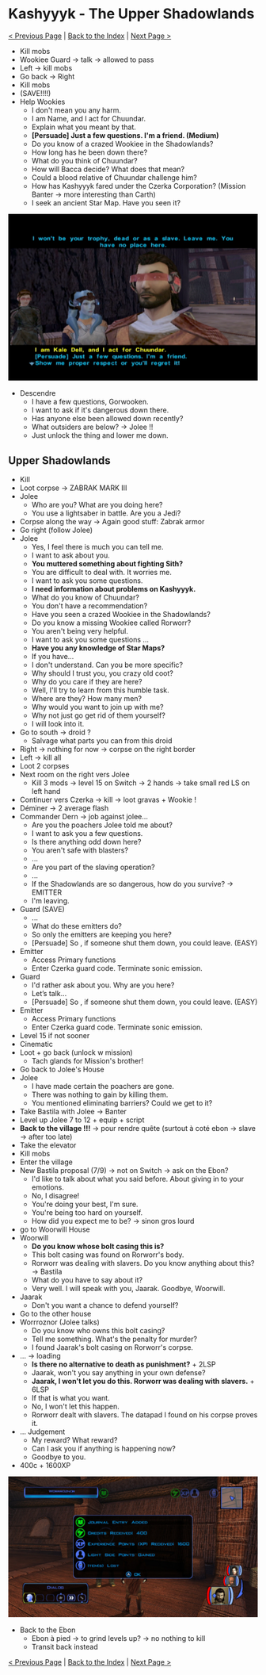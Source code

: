 # Kashyyyk - The Upper Shadowlands

[< Previous Page](052_Kashyyyk.md)
| [Back to the Index](./000_Index.md)
| [Next Page >](./054_Kashyyyk.md)


- Kill mobs
- Wookiee Guard -> talk -> allowed to pass
- Left -> kill mobs
- Go back -> Right
- Kill mobs
- (SAVE!!!!)
- Help Wookies
  - I don't mean you any harm.
  - I am Name, and I act for Chuundar.
  - Explain what you meant by that.
  - **[Persuade] Just a few questions. I'm a friend. (Medium)**
  - Do you know of a crazed Wookiee in the Shadowlands?
  - How long has he been down there?
  - What do you think of Chuundar?
  - How will Bacca decide? What does that mean?
  - Could a blood relative of Chuundar challenge him?
  - How has Kashyyyk fared under the Czerka Corporation? (Mission Banter -> more interesting than Carth)
  - I seek an ancient Star Map. Have you seen it?

![KOTOR Guide-5](../resources/images/screenshots/KOTOR%20Guide-5.png)

- Descendre
  - I have a few questions, Gorwooken.
  - I want to ask if it's dangerous down there.
  - Has anyone else been allowed down recently?
  - What outsiders are below? -> Jolee !!
  - Just unlock the thing and lower me down.


## Upper Shadowlands

- Kill
- Loot corpse -> ZABRAK MARK III
- Jolee
  - Who are you? What are you doing here?
  - You use a lightsaber in battle. Are you a Jedi?
- Corpse along the way -> Again good stuff: Zabrak armor
- Go right (follow Jolee)
- Jolee
  - Yes, I feel there is much you can tell me.
  - I want to ask about you.
  - **You muttered something about fighting Sith?**
  - You are difficult to deal with. It worries me.
  - I want to ask you some questions.
  - **I need information about problems on Kashyyyk.**
  - What do you know of Chuundar?
  - You don't have a recommendation?
  - Have you seen a crazed Wookiee in the Shadowlands?
  - Do you know a missing Wookiee called Rorworr?
  - You aren't being very helpful.
  - I want to ask you some questions ...
  - **Have you any knowledge of Star Maps?**
  - If you have…
  - I don't understand. Can you be more specific?
  - Why should I trust you, you crazy old coot?
  - Why do you care if they are here?
  - Well, I'll try to learn from this humble task.
  - Where are they? How many men?
  - Why would you want to join up with me?
  - Why not just go get rid of them yourself?
  - I will look into it.
- Go to south -> droid ?
  - Salvage what parts you can from this droid
- Right -> nothing for now -> corpse on the right border
- Left -> kill all
- Loot 2 corpses
- Next room on the right vers Jolee
  - Kill 3 mods -> level 15 on Switch -> 2 hands -> take small red LS on left hand
- Continuer vers Czerka -> kill -> loot gravas + Wookie !
- Déminer -> 2 average flash
- Commander Dern -> job against jolee…
  - Are you the poachers Jolee told me about?
  - I want to ask you a few questions.
  - Is there anything odd down here?
  - You aren't safe with blasters?
  - ...
  - Are you part of the slaving operation?
  - ...
  - If the Shadowlands are so dangerous, how do you survive? -> EMITTER
  - I'm leaving.
- Guard (SAVE)
  - ...
  - What do these emitters do?
  - So only the emitters are keeping you here?
  - [Persuade] So , if someone shut them down, you could leave. (EASY)
- Emitter
  - Access Primary functions
  - Enter Czerka guard code. Terminate sonic emission.
- Guard
  - I'd rather ask about you. Why are you here?
  - Let’s talk…
  - [Persuade] So , if someone shut them down, you could leave. (EASY)
- Emitter
  - Access Primary functions
  - Enter Czerka guard code. Terminate sonic emission.
- Level 15 if not sooner
- Cinematic
- Loot + go back (unlock w mission)
  - Tach glands for Mission's brother!
- Go back to Jolee's House
- Jolee
  - I have made certain the poachers are gone.
  - There was nothing to gain by killing them.
  - You mentioned eliminating barriers? Could we get to it?
- Take Bastila with Jolee -> Banter
- Level up Jolee 7 to 12 + equip + script
- **Back to the village !!!** -> pour rendre quête (surtout à coté ebon -> slave -> after too late)
- Take the elevator
- Kill mobs
- Enter the village
- New Bastila proposal (7/9) -> not on Switch -> ask on the Ebon?
  - I'd like to talk about what you said before. About giving in to your emotions.
  - No, I disagree!
  - You're doing your best, I'm sure.
  - You're being too hard on yourself.
  - How did you expect me to be? -> sinon gros lourd
- go to Woorwill House
- Woorwill
  - **Do you know whose bolt casing this is?**
  - This bolt casing was found on Rorworr's body.
  - Rorworr was dealing with slavers. Do you know anything about this? -> Bastila
  - What do you have to say about it?
  - Very well. I will speak with you, Jaarak. Goodbye, Woorwill.
- Jaarak
  - Don't you want a chance to defend yourself?
- Go to the other house
- Worrroznor (Jolee talks)
  - Do you know who owns this bolt casing?
  - Tell me something. What's the penalty for murder?
  - I found Jaarak's bolt casing on Rorworr's corpse.
- … -> loading
  - **Is there no alternative to death as punishment?** + 2LSP
  - Jaarak, won't you say anything in your own defense?
  - **Jaarak, I won't let you do this. Rorworr was dealing with slavers.** + 6LSP
  - If that is what you want.
  - No, I won't let this happen.
  - Rorworr dealt with slavers. The datapad I found on his corpse proves it.
- ... Judgement
  - My reward? What reward?
  - Can I ask you if anything is happening now?
  - Goodbye to you.
- 400c + 1600XP

![](../resources/images/switch/2022013010381000-B5D02A793ED06B4BA008125C7E302FC9.jpg)

- Back to the Ebon
  - Ebon à pied -> to grind levels up? -> no nothing to kill
  - Transit back instead



[< Previous Page](052_Kashyyyk.md)
| [Back to the Index](./000_Index.md)
| [Next Page >](./054_Kashyyyk.md)
